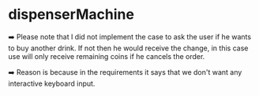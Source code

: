 # dispenserMachine


➡️ Please note that I did not implement the case to ask the user if he wants to buy another drink. 
    If not then he would receive the change, in this case use will only receive remaining coins if he cancels the order.
    
➡️ Reason is because in the requirements it says that we don't want any interactive keyboard input.

